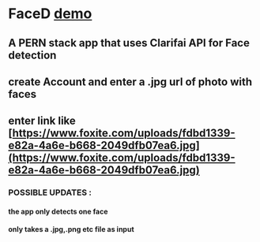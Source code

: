 # FaceD [demo](https://faced100.herokuapp.com)
## A PERN stack app that uses Clarifai API for Face detection
## create Account and enter a .jpg url of  photo with faces
## enter link like [https://www.foxite.com/uploads/fdbd1339-e82a-4a6e-b668-2049dfb07ea6.jpg](https://www.foxite.com/uploads/fdbd1339-e82a-4a6e-b668-2049dfb07ea6.jpg)
### POSSIBLE UPDATES :
#### the app only detects one face 
#### only takes a .jpg,.png etc file as input
